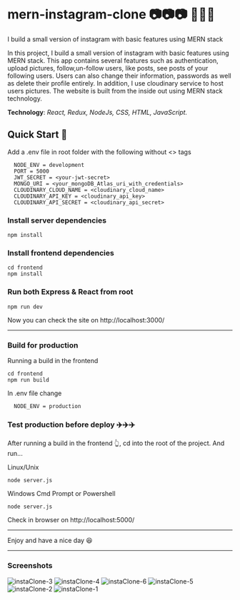# mern-instagram-clone 📷📷📷 🔆🔆🔆
I build a small version of instagram with basic features using MERN stack

In this project, I build a small version of instagram with basic features using MERN stack. This app contains several features such as 
authentication, upload pictures, follow,un-follow users, like posts, see posts of your following users. Users can also change their information, 
passwords as well as delete their profile entirely. In addition, I use cloudinary service to host users pictures.
The website is built from the inside out using MERN stack technology.

**Technology**: *React, Redux, NodeJs, CSS, HTML, JavaScript.*

## Quick Start 🦜
Add a .env file in root folder with the following without <> tags

      NODE_ENV = development
      PORT = 5000
      JWT_SECRET = <your-jwt-secret>
      MONGO_URI = <your_mongoDB_Atlas_uri_with_credentials>
      CLOUDINARY_CLOUD_NAME = <cloudinary_cloud_name>
      CLOUDINARY_API_KEY = <cloudinary_api_key>
      CLOUDINARY_API_SECRET = <cloudinary_api_secret>
    

### Install server dependencies
    npm install

### Install frontend dependencies
    cd frontend
    npm install
    
### Run both Express & React from root
    npm run dev

Now you can check the site on http://localhost:3000/
___

### Build for production
Running a build in the frontend

    cd frontend
    npm run build

In .env file change 

      NODE_ENV = production
      
### Test production before deploy ✈️✈️✈️
After running a build in the frontend 👆, cd into the root of the project.
And run...

Linux/Unix

    node server.js

Windows Cmd Prompt or Powershell

    node server.js
    
Check in browser on http://localhost:5000/
___
Enjoy and have a nice day 😆
___
### Screenshots
![instaClone-3](https://user-images.githubusercontent.com/71373378/165104443-3fe06156-78f0-44ae-80ce-f4d72f92b680.jpg)
![instaClone-4](https://user-images.githubusercontent.com/71373378/165104455-ef590085-e5f3-4a17-8e47-fba55b9010b5.jpg)
![instaClone-6](https://user-images.githubusercontent.com/71373378/165104458-8d13f3b9-b613-47b5-b81d-ba8e6513df99.jpg)
![instaClone-5](https://user-images.githubusercontent.com/71373378/165104459-07c743c9-3d45-47e2-a4c6-59c0a405a503.jpg)
![instaClone-2](https://user-images.githubusercontent.com/71373378/165104461-fc14b04a-fa67-4549-a123-79d636c8a47c.jpg)
![instaClone-1](https://user-images.githubusercontent.com/71373378/165104463-c88ef052-6e1e-40c3-8199-095ead322d38.jpg)
